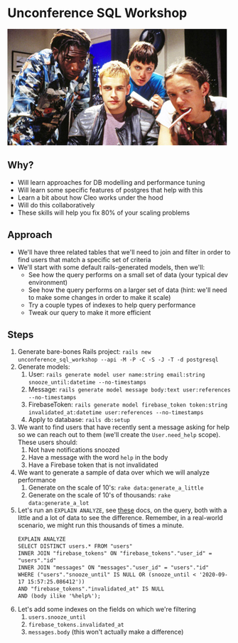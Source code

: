# Unconference SQL Workshop

![Hackers](./img.jpg)

## Why?

- Will learn approaches for DB modelling and performance tuning
- Will learn some specific features of postgres that help with this
- Learn a bit about how Cleo works under the hood
- Will do this collaboratively
- These skills will help you fix 80% of your scaling problems

## Approach

- We'll have three related tables that we'll need to join and filter in order to find users that match a specific set of criteria
- We'll start with some default rails-generated models, then we'll:
    - See how the query performs on a small set of data (your typical dev environment)
    - See how the query performs on a larger set of data (hint: we'll need to make some changes in order to make it scale)
    - Try a couple types of indexes to help query performance
    - Tweak our query to make it more efficient

## Steps

1. Generate bare-bones Rails project: `rails new unconference_sql_workshop --api -M -P -C -S -J -T -d postgresql`
1. Generate models:
    1. User: `rails generate model user name:string email:string snooze_until:datetime --no-timestamps`
    1. Message: `rails generate model message body:text user:references --no-timestamps`
    1. FirebaseToken: `rails generate model firebase_token token:string invalidated_at:datetime user:references --no-timestamps`
    1. Apply to database: `rails db:setup`
1. We want to find users that have recently sent a message asking for help so we can reach out to them (we'll create the `User.need_help` scope). These users should:
    1. Not have notifications snoozed
    1. Have a message with the word `help` in the body
    1. Have a Firebase token that is not invalidated
1. We want to generate a sample of data over which we will analyze performance
    1. Generate on the scale of 10's: `rake data:generate_a_little`
    1. Generate on the scale of 10's of thousands: `rake data:generate_a_lot`
1. Let's run an `EXPLAIN ANALYZE`, see [these](https://www.postgresql.org/docs/9.1/using-explain.html) docs, on the query, both with a little and a lot of data to see the difference. Remember, in a real-world scenario, we might run this thousands of times a minute.
    ```
    EXPLAIN ANALYZE
    SELECT DISTINCT users.* FROM "users"
    INNER JOIN "firebase_tokens" ON "firebase_tokens"."user_id" = "users"."id"
    INNER JOIN "messages" ON "messages"."user_id" = "users"."id"
    WHERE ("users"."snooze_until" IS NULL OR (snooze_until < '2020-09-17 15:57:25.086412'))
    AND "firebase_tokens"."invalidated_at" IS NULL
    AND (body ilike '%help%');
    ```
1. Let's add some indexes on the fields on which we're filtering
    1. `users.snooze_until`
    1. `firebase_tokens.invalidated_at`
    1. `messages.body` (this won't actually make a difference)
